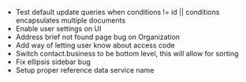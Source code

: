 * Test default update queries when conditions != id || conditions encapsulates multiple documents
* Enable user settings on UI
* Address brief not found page bug on Organization
* Add way of letting user know about access code
* Switch contact.business to be bottom level, this will allow for sorting
* Fix ellipsis sidebar bug
* Setup proper reference data service name